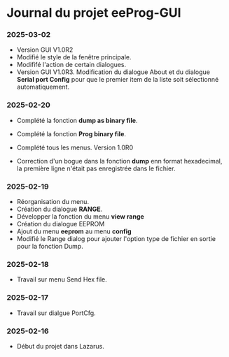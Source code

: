 # Journal du projet **eeProg-GUI**

### 2025-03-02
* Version GUI V1.0R2 
* Modifié le style de la fenêtre principale.
* Modififé l'action de certain dialogues.
* Version GUI V1.0R3. Modification du dialogue About et du dialogue **Serial port Config** pour que le premier item de la liste soit sélectionné automatiquement.

### 2025-02-20

* Complété la fonction **dump as binary file**.

* Complété la fonction **Prog binary file**.

* Complété tous les menus. Version 1.0R0

* Correction d'un bogue dans la fonction **dump** enn format hexadecimal, la première ligne n'était pas enregistrée dans le fichier.

### 2025-02-19

* Réorganisation du menu.
* Création du dialogue **RANGE**.
* Développer la fonction du menu **view range**
* Création du dialogue EEPROM
* Ajout du menu **eeprom** au menu **config**
* Modifié le Range dialog pour ajouter l'option type de fichier en sortie pour la fonction Dump.

### 2025-02-18

* Travail sur menu Send Hex file.

### 2025-02-17

* Travail sur dialgue PortCfg.

### 2025-02-16
* Début du projet dans Lazarus.
